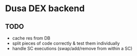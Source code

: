 # Dusa DEX backend

## TODO
- cache res from DB
- split pieces of code correctly & test them individually
- handle SC executions (swap/add/remove from within a SC)
